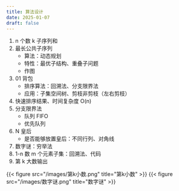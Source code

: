 ```yaml
---
title: 算法设计
date: 2025-01-07
draft: false
---
```


1. n 个数 k 子序列和
2. 最长公共子序列
    - 算法：动态规划
    - 特性：最优子结构、重叠子问题
    - 作图
3. 01 背包
    - 排序算法：回溯法、分支限界法
    - 应用：子集空间树、剪枝非剪枝（左右剪枝）
4. 快速排序结果、时间复杂度 O(n)
5. 分支限界法
    - 队列 FIFO
    - 优先队列
6. N 皇后
    - 是否能够放置皇后：不同行列、对角线
7. 数字谜：穷举法
8. 1-n 数 m 个元素子集：回溯法、代码
9. 第 k 大数输出

{{< figure src="/images/第k小数.png" title="第k小数" >}}
{{< figure src="/images/数字谜.png" title="数字谜" >}}
